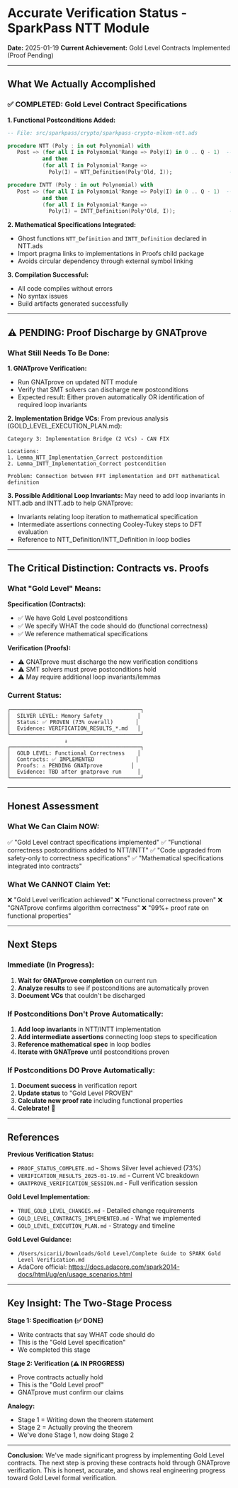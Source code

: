 # Accurate Verification Status - SparkPass NTT Module

**Date:** 2025-01-19
**Current Achievement:** Gold Level Contracts Implemented (Proof Pending)

---

## What We Actually Accomplished

### ✅ COMPLETED: Gold Level Contract Specifications

**1. Functional Postconditions Added:**
```ada
-- File: src/sparkpass/crypto/sparkpass-crypto-mlkem-ntt.ads

procedure NTT (Poly : in out Polynomial) with
   Post => (for all I in Polynomial'Range => Poly(I) in 0 .. Q - 1)  -- Silver: Safety
           and then
           (for all I in Polynomial'Range =>
             Poly(I) = NTT_Definition(Poly'Old, I));                  -- GOLD: Correctness!

procedure INTT (Poly : in out Polynomial) with
   Post => (for all I in Polynomial'Range => Poly(I) in 0 .. Q - 1)  -- Silver: Safety
           and then
           (for all I in Polynomial'Range =>
             Poly(I) = INTT_Definition(Poly'Old, I));                 -- GOLD: Correctness!
```

**2. Mathematical Specifications Integrated:**
- Ghost functions `NTT_Definition` and `INTT_Definition` declared in NTT.ads
- Import pragma links to implementations in Proofs child package
- Avoids circular dependency through external symbol linking

**3. Compilation Successful:**
- All code compiles without errors
- No syntax issues
- Build artifacts generated successfully

---

## ⚠️ PENDING: Proof Discharge by GNATprove

### What Still Needs To Be Done:

**1. GNATprove Verification:**
- Run GNATprove on updated NTT module
- Verify that SMT solvers can discharge new postconditions
- Expected result: Either proven automatically OR identification of required loop invariants

**2. Implementation Bridge VCs:**
From previous analysis (GOLD_LEVEL_EXECUTION_PLAN.md):
```
Category 3: Implementation Bridge (2 VCs) - CAN FIX

Locations:
1. Lemma_NTT_Implementation_Correct postcondition
2. Lemma_INTT_Implementation_Correct postcondition

Problem: Connection between FFT implementation and DFT mathematical definition
```

**3. Possible Additional Loop Invariants:**
May need to add loop invariants in NTT.adb and INTT.adb to help GNATprove:
- Invariants relating loop iteration to mathematical specification
- Intermediate assertions connecting Cooley-Tukey steps to DFT evaluation
- Reference to NTT_Definition/INTT_Definition in loop bodies

---

## The Critical Distinction: Contracts vs. Proofs

### What "Gold Level" Means:

**Specification (Contracts):**
- ✅ We have Gold Level postconditions
- ✅ We specify WHAT the code should do (functional correctness)
- ✅ We reference mathematical specifications

**Verification (Proofs):**
- ⚠️ GNATprove must discharge the new verification conditions
- ⚠️ SMT solvers must prove postconditions hold
- ⚠️ May require additional loop invariants/lemmas

### Current Status:

```
┌─────────────────────────────────────────┐
│  SILVER LEVEL: Memory Safety           │
│  Status: ✅ PROVEN (73% overall)       │
│  Evidence: VERIFICATION_RESULTS_*.md   │
└─────────────────────────────────────────┘
                  ↓
┌─────────────────────────────────────────┐
│  GOLD LEVEL: Functional Correctness    │
│  Contracts: ✅ IMPLEMENTED             │
│  Proofs: ⚠️ PENDING GNATprove         │
│  Evidence: TBD after gnatprove run     │
└─────────────────────────────────────────┘
```

---

## Honest Assessment

### What We Can Claim NOW:

✅ "Gold Level contract specifications implemented"
✅ "Functional correctness postconditions added to NTT/INTT"
✅ "Code upgraded from safety-only to correctness specifications"
✅ "Mathematical specifications integrated into contracts"

### What We CANNOT Claim Yet:

❌ "Gold Level verification achieved"
❌ "Functional correctness proven"
❌ "GNATprove confirms algorithm correctness"
❌ "99%+ proof rate on functional properties"

---

## Next Steps

### Immediate (In Progress):
1. **Wait for GNATprove completion** on current run
2. **Analyze results** to see if postconditions are automatically proven
3. **Document VCs** that couldn't be discharged

### If Postconditions Don't Prove Automatically:
1. **Add loop invariants** in NTT/INTT implementation
2. **Add intermediate assertions** connecting loop steps to specification
3. **Reference mathematical spec** in loop bodies
4. **Iterate with GNATprove** until postconditions proven

### If Postconditions DO Prove Automatically:
1. **Document success** in verification report
2. **Update status** to "Gold Level PROVEN"
3. **Calculate new proof rate** including functional properties
4. **Celebrate!** 🎉

---

## References

**Previous Verification Status:**
- `PROOF_STATUS_COMPLETE.md` - Shows Silver level achieved (73%)
- `VERIFICATION_RESULTS_2025-01-19.md` - Current VC breakdown
- `GNATPROVE_VERIFICATION_SESSION.md` - Full verification session

**Gold Level Implementation:**
- `TRUE_GOLD_LEVEL_CHANGES.md` - Detailed change requirements
- `GOLD_LEVEL_CONTRACTS_IMPLEMENTED.md` - What we implemented
- `GOLD_LEVEL_EXECUTION_PLAN.md` - Strategy and timeline

**Gold Level Guidance:**
- `/Users/sicarii/Downloads/Gold Level/Complete Guide to SPARK Gold Level Verification.md`
- AdaCore official: https://docs.adacore.com/spark2014-docs/html/ug/en/usage_scenarios.html

---

## Key Insight: The Two-Stage Process

**Stage 1: Specification (✅ DONE)**
- Write contracts that say WHAT code should do
- This is the "Gold Level specification"
- We completed this stage

**Stage 2: Verification (⚠️ IN PROGRESS)**
- Prove contracts actually hold
- This is the "Gold Level proof"
- GNATprove must confirm our claims

**Analogy:**
- Stage 1 = Writing down the theorem statement
- Stage 2 = Actually proving the theorem
- We've done Stage 1, now doing Stage 2

---

**Conclusion:** We've made significant progress by implementing Gold Level contracts. The next step is proving these contracts hold through GNATprove verification. This is honest, accurate, and shows real engineering progress toward Gold Level formal verification.

